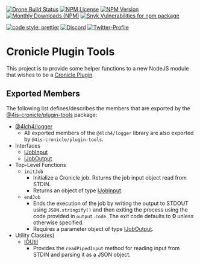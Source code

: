[![Drone Build Status][0]][1] [![NPM License][2]][3] [![NPM Version][4]][5] [![Monthly Downloads (NPM)][6]][7] [![Snyk Vulnerabilities for npm package][8]][9]

[![code style: prettier][10]][11] [![Discord][12]][13] [![Twitter-Profile][14]][15]

# Cronicle Plugin Tools

This project is to provide some helper functions to a new NodeJS module that wishes to be a [Cronicle Plugin][16].

## Exported Members

The following list defines/describes the members that are exported by the [@4is-cronicle/plugin-tools][17] package:

- [@4lch4/logger][18]
  - All exported members of the `@4lch4/logger` library are also exported by `@4is-cronicle/plugin-tools`.
- Interfaces
  - [IJobInput][19]
  - [IJobOutput][20]
- Top-Level Functions
  - `initJob`
    - Initialize a Cronicle job. Returns the job input object read from STDIN.
    - Returns an object of type [IJobInput][19].
  - `endJob`
    - Ends the execution of the job by writing the output to STDOUT using `JSON.stringify()` and then exiting the process using the code provided in `output.code`. The exit code defaults to **0** unless otherwise specified.
    - Requires a parameter object of type [IJobOutput][20].
- Utility Class(es)
  - [IOUtil][21]
    - Provides the `readPipedInput` method for reading input from STDIN and parsing it as a JSON object.

[0]: https://img.shields.io/drone/build/4IS-Cronicle/Plugin-Tools/main?server=https%3A%2F%2Fdrone.4lch4.io&style=flat-square
[1]: https://drone.4lch4.io/4IS-Cronicle/Plugin-Tools
[2]: https://flat.badgen.net/npm/license/@4is-cronicle/plugin-tools
[3]: https://npmjs.com/package/@4is-cronicle/plugin-tools
[4]: https://flat.badgen.net/npm/v/@4is-cronicle/plugin-tools
[5]: https://npmjs.com/package/@4is-cronicle/plugin-tools
[6]: https://flat.badgen.net/npm/@4is-cronicle/plugin-tools
[7]: https://npmjs.com/package/@4is-cronicle/plugin-tools
[8]: https://img.shields.io/snyk/vulnerabilities/npm/@4is-cronicle/plugin-tools?style=flat-square
[9]: https://app.snyk.io/org/alcha/project/b6b04336-9e6f-4207-bbd1-7b95e11232ff
[10]: https://flat.badgen.net/badge/code%20style/prettier/ff69b4
[11]: https://github.com/prettier/prettier
[12]: https://flat.badgen.net/discord/online-members/W72x4Ks
[13]: https://discord.gg/W72x4Ks
[14]: https://flat.badgen.net/twitter/follow/4lch4
[15]: https://twitter.com/4lch4
[16]: https://github.com/jhuckaby/Cronicle#plugins
[17]: https://npmjs.com/package/@4is-cronicle/plugin-tools
[18]: https://npmjs.com/package/@4lch4/logger
[19]: ./src/interfaces/IJobInput.ts
[20]: ./src/interfaces/IJobOutput.ts
[21]: ./src/utils/IOUtil.ts


<!-- [0]: https://github.com/jhuckaby/Cronicle#plugins
[1]: https://npmjs.com/package/@4is-cronicle/plugin-tools
[2]: https://npmjs.com/package/@4lch4/logger -->
